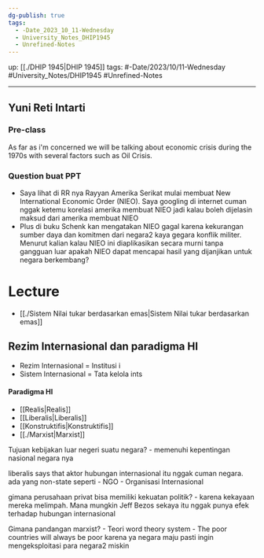 ```yaml
---
dg-publish: true
tags:
  - -Date_2023_10_11-Wednesday
  - University_Notes_DHIP1945
  - Unrefined-Notes
---
```


up: [[./DHIP 1945|DHIP 1945]] 
tags: #-Date/2023/10/11-Wednesday #University_Notes/DHIP1945 #Unrefined-Notes 
___
## Yuni Reti Intarti

### Pre-class

As far as i'm concerned we will be talking about economic crisis during the 1970s with several factors such as Oil Crisis.

### Question buat PPT
- Saya lihat di RR nya Rayyan Amerika Serikat mulai membuat New International Economic Order (NIEO). Saya googling di internet cuman nggak ketemu korelasi amerika membuat NIEO jadi kalau boleh dijelasin maksud dari amerika membuat NIEO
- Plus di buku Schenk kan mengatakan NIEO gagal karena kekurangan sumber daya dan komitmen dari negara2 kaya gegara konflik militer. Menurut kalian kalau NIEO ini diaplikasikan secara murni tanpa gangguan luar apakah NIEO dapat mencapai hasil yang dijanjikan untuk negara berkembang?

# Lecture

- [[./Sistem Nilai tukar berdasarkan emas|Sistem Nilai tukar berdasarkan emas]]
## Rezim Internasional dan paradigma HI

- Rezim Internasional = Institusi i
- Sistem Internasional = Tata kelola ints

#### Paradigma HI
- [[Realis|Realis]]
- [[Liberalis|Liberalis]]
- [[Konstruktifis|Konstruktifis]]
- [[./Marxist|Marxist]]

Tujuan kebijakan luar negeri suatu negara?
	-  memenuhi kepentingan nasional negara nya

liberalis says that aktor hubungan internasional itu nggak cuman negara. ada yang non-state seperti
	- NGO
	- Organisasi Internasional

gimana perusahaan privat bisa memiliki kekuatan politik?
	- karena kekayaan mereka melimpah. Mana mungkin Jeff Bezos sekaya itu nggak punya efek terhadap hubungan internasional

Gimana pandangan marxist?
	- Teori word theory system
	- The poor countries will always be poor karena ya negara maju pasti ingin mengeksploitasi para negara2 miskin
